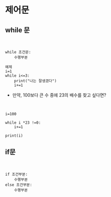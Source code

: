 <h1> 제어문</h1>
<h2> while 문</h2>

</br>

    while 조건문:
        수행부분

    예제
    i=1
    while i<=3:
        print("나는 잘생겼다")
        i+=1

- 만약, 100보다 큰 수 중에 23의 배수를 찾고 싶다면?

</br>

    i=100

    while i *23 !=0:
        i+=1

    print(i)


<h2> if문 </h2>

</br>

    if 조건부분:
        수행부분
    else 조건부분:
        수행부분